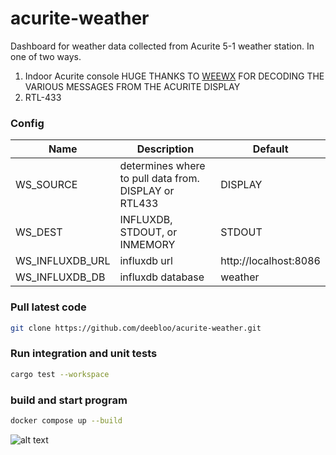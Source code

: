 # acurite-weather

Dashboard for weather data collected from Acurite 5-1 weather station. In one of two ways.

1. Indoor Acurite console
   HUGE THANKS TO [WEEWX](http://weewx.com/) FOR DECODING THE VARIOUS MESSAGES FROM THE ACURITE DISPLAY
2. RTL-433

### Config

| Name            | Description                                           | Default               |
| --------------- | ----------------------------------------------------- | --------------------- |
| WS_SOURCE       | determines where to pull data from. DISPLAY or RTL433 | DISPLAY               |
| WS_DEST         | INFLUXDB, STDOUT, or INMEMORY                         | STDOUT                |
| WS_INFLUXDB_URL | influxdb url                                          | http://localhost:8086 |
| WS_INFLUXDB_DB  | influxdb database                                     | weather               |

### Pull latest code

```BASH
git clone https://github.com/deebloo/acurite-weather.git
```

### Run integration and unit tests

```BASH
cargo test --workspace
```

### build and start program

```BASH
docker compose up --build
```

![alt text](images/dashboard_2.png)
